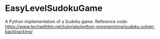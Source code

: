 # EasyLevelSudokuGame
A Python implementation of a Sudoku game. Reference code: https://www.techwithtim.net/tutorials/python-programming/sudoku-solver-backtracking/
